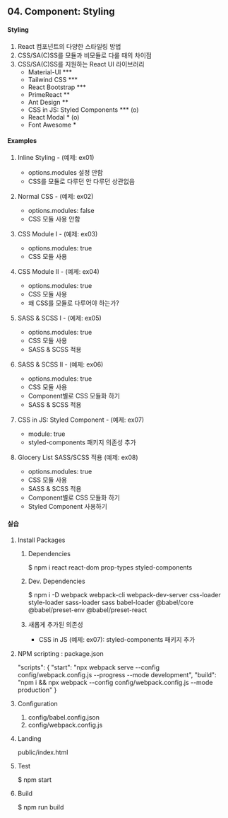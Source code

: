 ## 04. Component: Styling


#### Styling
1. React 컴포넌트의 다양한 스타일링 방법
2. CSS/SA(C)SS를 모듈과 비모듈로 다룰 때의 차이점
3. CSS/SA(C)SS를 지원하는 React UI 라이브러리
    - Material-UI ***
    - Tailwind CSS ***
    - React Bootstrap ***
    - PrimeReact **
    - Ant Design **
    - CSS in JS: Styled Components *** (o) 
    - React Modal *                    (o)
    - Font Awesome *


#### Examples
1. Inline Styling - (예제: ex01)
   - options.modules 설정 안함
   - CSS를 모듈로 다루던 안 다루던 상관없음

2. Normal CSS - (예제: ex02)
   - options.modules: false
   - CSS 모듈 사용 안함

3. CSS Module I - (예제: ex03)
   - options.modules: true
   - CSS 모듈 사용

4. CSS Module II - (예제: ex04)
   - options.modules: true
   - CSS 모듈 사용
   - 왜 CSS를 모듈로 다루어야 하는가?

5. SASS & SCSS I - (예제: ex05)
   - options.modules: true
   - CSS 모듈 사용
   - SASS & SCSS 적용

6. SASS & SCSS II - (예제: ex06)
   - options.modules: true
   - CSS 모듈 사용
   - Component별로 CSS 모듈화 하기
   - SASS & SCSS 적용

7. CSS in JS: Styled Component - (예제: ex07)
   - module: true
   - styled-components 패키지 의존성 추가

8. Glocery List SASS/SCSS 적용 (예제: ex08)
   - options.modules: true
   - CSS 모듈 사용
   - SASS & SCSS 적용
   - Component별로 CSS 모듈화 하기
   - Styled Component 사용하기

#### 실습
1. Install Packages
   
   1) Dependencies

        $ npm i react react-dom prop-types styled-components

   2) Dev. Dependencies
   
        $ npm i -D webpack webpack-cli webpack-dev-server css-loader style-loader sass-loader sass babel-loader @babel/core @babel/preset-env @babel/preset-react

   3) 새롭게 추가된 의존성
        - CSS in JS (예제: ex07): styled-components 패키지 추가


2. NPM scripting : package.json

    "scripts": {
        "start": "npx webpack serve --config config/webpack.config.js --progress --mode development",
        "build": "npm i && npx webpack --config config/webpack.config.js --mode production"
    } 


3. Configuration

    1) config/babel.config.json
    2) config/webpack.config.js


4. Landing

    public/index.html


5. Test

    $ npm start


6. Build

    $ npm run build 
